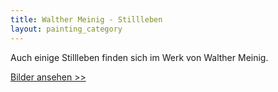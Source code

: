 ```yaml
---
title: Walther Meinig - Stillleben
layout: painting_category
---
```


Auch einige Stillleben finden sich im Werk von Walther Meinig.

[Bilder ansehen >>](paintings_still_lifes_01.html)